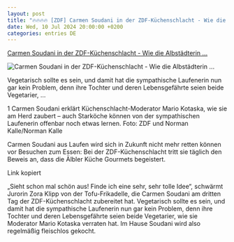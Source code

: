 ```yaml
---
layout: post
title: "🔥🔥🔥🔥 [ZDF] Carmen Soudani in der ZDF-Küchenschlacht - Wie die Albstädterin ..."
date: Wed, 10 Jul 2024 20:00:00 +0200
categories: entries DE
---
```

[Carmen Soudani in der ZDF-Küchenschlacht - Wie die Albstädterin ...](https://www.schwarzwaelder-bote.de/inhalt.carmen-soudani-in-der-zdf-kuechenschlacht-wie-die-albstaedterin-alle-fasziniert.a9953c18-9399-4ab2-a5a0-a12b48b335c5.html)

![Carmen Soudani in der ZDF-Küchenschlacht - Wie die Albstädterin ...](https://www.schwarzwaelder-bote.de/media.media.3783dc10-12fa-4f19-9687-0f54d54c6d68.16x9_1024.jpg)

Vegetarisch sollte es sein, und damit hat die sympathische Laufenerin nun gar kein Problem, denn ihre Tochter und deren Lebensgefährte seien beide Vegetarier, ...

1 Carmen Soudani erklärt Küchenschlacht-Moderator Mario Kotaska, wie sie am Herd zaubert – auch Starköche können von der sympathischen Laufenerin offenbar noch etwas lernen. Foto: ZDF und Norman Kalle/Norman Kalle

Carmen Soudani aus Laufen wird sich in Zukunft nicht mehr retten können vor Besuchen zum Essen: Bei der ZDF-Küchenschlacht tritt sie täglich den Beweis an, dass die Älbler Küche Gourmets begeistert.









Link kopiert



„Sieht schon mal schön aus! Finde ich eine sehr, sehr tolle Idee“, schwärmt Jurorin Zora Klipp von der Tofu-Frikadelle, die Carmen Soudani am dritten Tag der ZDF-Küchenschlacht zubereitet hat. Vegetarisch sollte es sein, und damit hat die sympathische Laufenerin nun gar kein Problem, denn ihre Tochter und deren Lebensgefährte seien beide Vegetarier, wie sie Moderator Mario Kotaska verraten hat. Im Hause Soudani wird also regelmäßig fleischlos gekocht.

